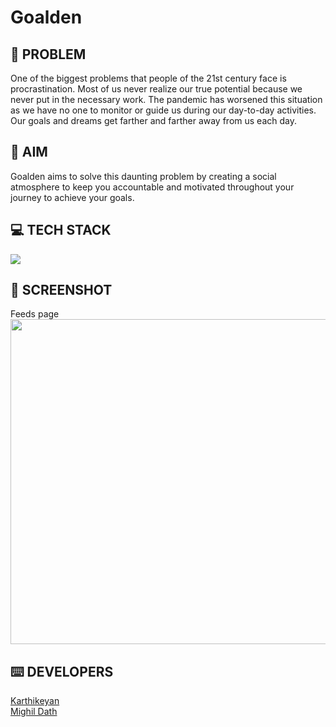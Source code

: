# Goalden
<h2>📌 PROBLEM</h2>
One of the biggest problems that people of the 21st century face is procrastination. Most of us never realize our true potential because we never put in the necessary work.
The pandemic has worsened this situation as we have no one to monitor or guide us during our day-to-day activities. Our goals and dreams get farther and farther away from us each day.
<br/>
<h2>📃 AIM</h2>
Goalden aims to solve this daunting problem by creating a social atmosphere to keep you accountable and motivated throughout your journey to achieve your goals.
<h2>💻 TECH STACK</h2>
<p>
  <img src="https://www.linkpicture.com/q/techstack-goalden-1_1.png" />
</p>
<h2>📸 SCREENSHOT</h2>
<p>
  Feeds page<br/>
  <img width=1000 height=520 src="https://www.linkpicture.com/q/goalden-feeds.png" />
</p>
<h2>⌨️ DEVELOPERS</h2>
<a href="https://github.com/KarthikeyanRV2601">Karthikeyan</a><br/>
<a href="https://github.com/Mighil31">Mighil Dath</a>



